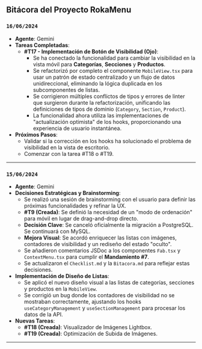 ## Bitácora del Proyecto RokaMenu

### `16/06/2024`

- **Agente**: Gemini
- **Tareas Completadas**:
  - **#T17 - Implementación de Botón de Visibilidad (Ojo)**:
    - Se ha conectado la funcionalidad para cambiar la visibilidad en la vista móvil para **Categorías**, **Secciones** y **Productos**.
    - Se refactorizó por completo el componente `MobileView.tsx` para usar un patrón de estado centralizado y un flujo de datos unidireccional, eliminando la lógica duplicada en los subcomponentes de listas.
    - Se corrigieron múltiples conflictos de tipos y errores de linter que surgieron durante la refactorización, unificando las definiciones de tipos de dominio (`Category`, `Section`, `Product`).
    - La funcionalidad ahora utiliza las implementaciones de "actualización optimista" de los hooks, proporcionando una experiencia de usuario instantánea.
- **Próximos Pasos**:
  - Validar si la corrección en los hooks ha solucionado el problema de visibilidad en la vista de escritorio.
  - Comenzar con la tarea #T18 o #T19.

---

### `15/06/2024`

- **Agente**: Gemini
- **Decisiones Estratégicas y Brainstorming**:
  - Se realizó una sesión de brainstorming con el usuario para definir las próximas funcionalidades y refinar la UX.
  - **#T9 (Creada)**: Se definió la necesidad de un "modo de ordenación" para móvil en lugar de drag-and-drop directo.
  - **Decisión Clave**: Se canceló oficialmente la migración a PostgreSQL. Se continuará con MySQL.
  - **Mejora Visual**: Se acordó enriquecer las listas con imágenes, contadores de visibilidad y un rediseño del estado "oculto".
  - Se añadieron comentarios JSDoc a los componentes `Fab.tsx` y `ContextMenu.tsx` para cumplir el **Mandamiento #7**.
  - Se actualizaron el `Checklist.md` y la `Bitacora.md` para reflejar estas decisiones.
- **Implementación de Diseño de Listas**:
  - Se aplicó el nuevo diseño visual a las listas de categorías, secciones y productos en la `MobileView`.
  - Se corrigió un bug donde los contadores de visibilidad no se mostraban correctamente, ajustando los hooks `useCategoryManagement` y `useSectionManagement` para procesar los datos de la API.
- **Nuevas Tareas**:
  - **#T18 (Creada)**: Visualizador de Imágenes Lightbox.
  - **#T19 (Creada)**: Optimización de Subida de Imágenes.

---
